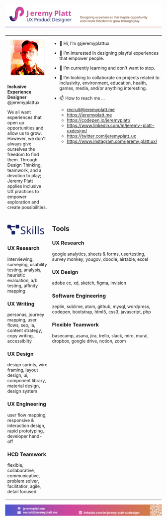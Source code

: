 # <img src="https://raw.githubusercontent.com/jeremyplattux/jeremyplattux/main/jp-githubheader2021.svg" alt="Jeremy Platt, UX Product Designer: Designing experiences that inspire opportunity and create freedom to grow through play." />

<table border="0px" valign="top">
 <tr border="0px" valign="top">
  <td border="0px" valign="top">

<img src="https://raw.githubusercontent.com/jeremyplattux/jeremyplattux/main/jeremyplatt-crosshatched.jpg " alt="Jeremy Platt" />
   
**Inclusive Experience Designer**
@jeremyplattux

We all want experiences that open up opportunities and allow us to grow. However, we don't always give ourselves the freedom to find them.  Through Design Thinking, teamwork, and a devotion to play; Jeremy Platt applies inclusive UX practices to empower exploration and create possibilities.
   
   
   </td>
    <td border="0px" valign="top">

- 👋 Hi, I’m @jeremyplattux
- 👀 I’m interested in designing playful experiences that empower people.
- 🌱 I’m currently learning and don't want to stop.
- 💞️ I’m looking to collaborate on projects related to inclusivity, environment, education, health, games, media, and/or anything interesting.
- 📫 How to reach me ... 
  - recruit@jeremyplatt.me
  - https://jeremyplatt.me
  - https://codepen.io/jeremyplatt/
  - https://www.linkedin.com/in/jeremy-platt-uxdesign/
  - https://twitter.com/jeremyplatt_ux
  - https://www.instagram.com/jeremy.platt.ux/ 
   

   </td>  
 </tr>

 <tr border="0px" valign="top">
  <td border="0px" valign="top">
    
## <img src="https://raw.githubusercontent.com/jeremyplattux/jeremyplattux/main/skills.svg" width="144px" alt="Skills" />
  
  ### UX Research
  
  interviewing, surveying, usability testing, analysis,
heuristic evaluation, a/b testing, affinity mapping
  
  ### UX Writing

  personas, journey mapping, user flows, seo, ia,
content strategy, copy writing, accessiblity

  ### UX Design

  design sprints, wire framing, layout design, ui,
component library, material design, design system

  ### UX Engineering

  user flow mapping, responsive & interaction
design, rapid prototyping, developer hand-off

  ### HCD Teamwork
     
flexible, collaborative, communicative, problem
solver, facilitatior, agile, detail focused 
   
   </td>
    <td border="0px" valign="top">
     
## Tools
     
### UX Research
     
google analytics, sheets & forms, usertesting,
survey monkey, yougov, doodle, airtable, excel
     
### UX Design
     
adobe cc, xd, sketch, figma, invision
     
### Software Engineering
     
zeplin, sublime, atom, github, mysql, wordpress,
codepen, bootstrap, html5, css3, javascript, php
     
### Flexible Teamwork
     
basecamp, asana, jira, trello, slack, miro,
mural, dropbox, google drive, notion, zoom
   

   </td>  
 </tr>
</table>


  
[<img src="https://raw.githubusercontent.com/jeremyplattux/jeremyplattux/main/jp-githubfooter.svg" alt="https://jeremyplatt.me" />](https://jeremyplatt.me)




